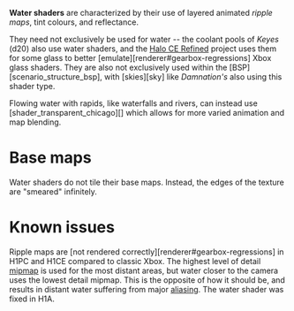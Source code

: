 **Water shaders** are characterized by their use of layered animated _ripple maps_, tint colours, and reflectance.

They need not exclusively be used for water -- the coolant pools of _Keyes_ (d20) also use water shaders, and the [Halo CE Refined][refined] project uses them for some glass to better [emulate][renderer#gearbox-regressions] Xbox glass shaders. They are also not exclusively used within the [BSP][scenario_structure_bsp], with [skies][sky] like _Damnation's_ also using this shader type.

Flowing water with rapids, like waterfalls and rivers, can instead use [shader_transparent_chicago][] which allows for more varied animation and map blending.

# Base maps
Water shaders do not tile their base maps. Instead, the edges of the texture are "smeared" infinitely.

# Known issues
Ripple maps are [not rendered correctly][renderer#gearbox-regressions] in H1PC and H1CE compared to classic Xbox. The highest level of detail [mipmap][] is used for the most distant areas, but water closer to the camera uses the lowest detail mipmap. This is the opposite of how it should be, and results in distant water suffering from major [aliasing][]. The water shader was fixed in H1A.

[refined]: https://www.reddit.com/r/HaloCERefined/
[mipmap]: https://en.wikipedia.org/wiki/Mipmap
[aliasing]: https://en.wikipedia.org/wiki/Aliasing
